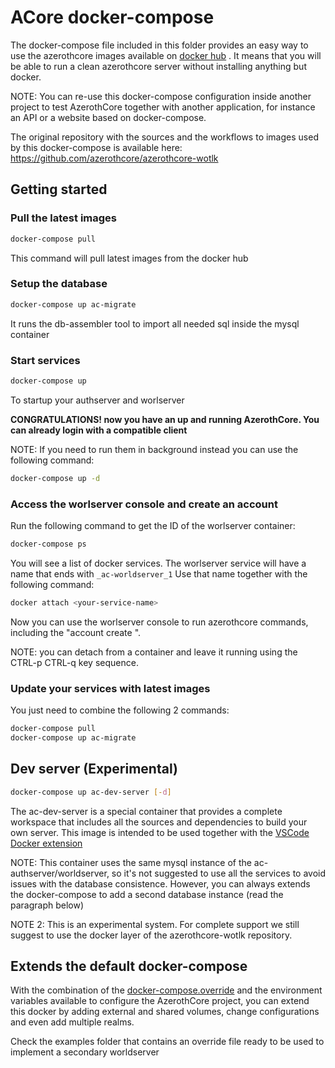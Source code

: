 # ACore docker-compose

The docker-compose file included in this folder provides an easy way to use the azerothcore images available on [docker hub](https://hub.docker.com/u/acore) .
It means that you will be able to run a clean azerothcore server without installing anything but docker.

NOTE: You can re-use this docker-compose configuration inside another project to test AzerothCore together
with another application, for instance an API or a website based on docker-compose.

The original repository with the sources and the workflows to images used by this docker-compose is available here: https://github.com/azerothcore/azerothcore-wotlk

## Getting started

### Pull the latest images

```Bash
docker-compose pull
```

This command will pull latest images from the docker hub

### Setup the database

```Bash
docker-compose up ac-migrate
```

It runs the db-assembler tool to import all needed sql inside the mysql container

### Start services

```Bash
docker-compose up
```

To startup your authserver and worlserver

**CONGRATULATIONS! now you have an up and running AzerothCore. You can already login with a compatible client**

NOTE: If you need to run them in background instead you can use the following command:

```Bash
docker-compose up -d
```

### Access the worlserver console and create an account

Run the following command to get the ID of the worlserver container:

```Bash
docker-compose ps
```

You will see a list of docker services. The worlserver service will have a name that ends with `_ac-worldserver_1`
Use that name together with the following command:

```Bash
docker attach <your-service-name>
```

Now you can use the worlserver console to run azerothcore commands, including the "account create <user> <password>".

NOTE: you can detach from a container and leave it running using the CTRL-p CTRL-q key sequence.

### Update your services with latest images

You just need to combine the following 2 commands:

```Bash
docker-compose pull
docker-compose up ac-migrate
```

## Dev server (Experimental)

```Bash
docker-compose up ac-dev-server [-d]
```

The ac-dev-server is a special container that provides a complete workspace that includes all the sources and dependencies to build your own server.
This image is intended to be used together with the [VSCode Docker extension](https://code.visualstudio.com/docs/containers/overview)

NOTE: This container uses the same mysql instance of the ac-authserver/worldserver, so it's not suggested to use all the services to avoid
issues with the database consistence. However, you can always extends the docker-compose to add a second database instance (read the paragraph below)

NOTE 2: This is an experimental system. For complete support we still suggest to use the docker layer of the azerothcore-wotlk repository.


## Extends the default docker-compose

With the combination of the [docker-compose.override](https://docs.docker.com/compose/extends/) and the environment variables available to configure
the AzerothCore project, you can extend this docker by adding external and shared volumes, change configurations and even add multiple realms.

Check the examples folder that contains an override file ready to be used to implement a secondary worldserver

